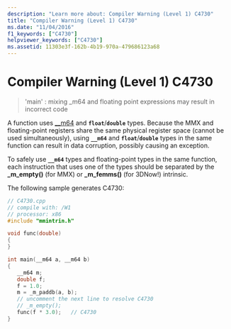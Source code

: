 ```yaml
---
description: "Learn more about: Compiler Warning (Level 1) C4730"
title: "Compiler Warning (Level 1) C4730"
ms.date: "11/04/2016"
f1_keywords: ["C4730"]
helpviewer_keywords: ["C4730"]
ms.assetid: 11303e3f-162b-4b19-970a-479686123a68
---
```

# Compiler Warning (Level 1) C4730

> 'main' : mixing _m64 and floating point expressions may result in incorrect code

A function uses [__m64](../../cpp/m64.md) and **`float`**/**`double`** types. Because the MMX and floating-point registers share the same physical register space (cannot be used simultaneously), using **`__m64`** and **`float`**/**`double`** types in the same function can result in data corruption, possibly causing an exception.

To safely use **`__m64`** types and floating-point types in the same function, each instruction that uses one of the types should be separated by the **_m_empty()** (for MMX) or **_m_femms()** (for 3DNow!) intrinsic.

The following sample generates C4730:

```cpp
// C4730.cpp
// compile with: /W1
// processor: x86
#include "mmintrin.h"

void func(double)
{
}

int main(__m64 a, __m64 b)
{
   __m64 m;
   double f;
   f = 1.0;
   m = _m_paddb(a, b);
   // uncomment the next line to resolve C4730
   // _m_empty();
   func(f * 3.0);   // C4730
}
```

